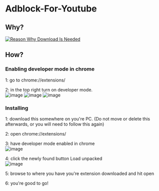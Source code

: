 # Adblock-For-Youtube

## Why?

[![Reason Why Download Is Needed](https://github-production-user-asset-6210df.s3.amazonaws.com/52367722/272339143-b8118342-fe4c-43c9-b212-e1675766f291.png)](https://www.reddit.com/r/youtube/comments/16hy2of/the_extension_adblock_for_youtube_has_now/)

## How?

### Enabling developer mode in chrome
1: go to chrome://extensions/

2: in the top right turn on developer mode.\
![image](https://github.com/katopiler/Adblock-For-Youtube/assets/64710752/adb23c85-2dc9-4682-9737-4cd07da31ec3)   ![image](https://upload.wikimedia.org/wikipedia/commons/thumb/0/0b/Arrow_png_image.png/320px-Arrow_png_image.png)   ![image](https://github.com/katopiler/Adblock-For-Youtube/assets/64710752/fdd64281-28f0-4bec-9151-bb5482fdbf2e)

### Installing

1: download this somewhere on you're PC. (Do not move or delete this afterwards, or you will need to follow this again)

2: open chrome://extensions/

3: have developer mode enabled in chrome\
![image](https://github.com/katopiler/Adblock-For-Youtube/assets/64710752/91b1d965-6e22-4069-915d-3bda804ea48e)

4: click the newly found button Load unpacked\
![image](https://github.com/katopiler/Adblock-For-Youtube/assets/64710752/99abb0d3-e401-4787-9352-9637f3a1058c)

5: browse to where you have you're extension downloaded and hit open

6: you're good to go!
